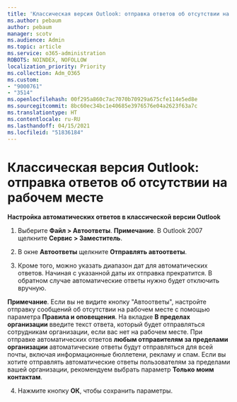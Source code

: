 ```yaml
---
title: 'Классическая версия Outlook: отправка ответов об отсутствии на рабочем месте'
ms.author: pebaum
author: pebaum
manager: scotv
ms.audience: Admin
ms.topic: article
ms.service: o365-administration
ROBOTS: NOINDEX, NOFOLLOW
localization_priority: Priority
ms.collection: Adm_O365
ms.custom:
- "9000761"
- "3514"
ms.openlocfilehash: 00f295a860c7ac7070b70929a675cfe114e5ed8e
ms.sourcegitcommit: 8bc60ec34bc1e40685e3976576e04a2623f63a7c
ms.translationtype: HT
ms.contentlocale: ru-RU
ms.lasthandoff: 04/15/2021
ms.locfileid: "51836184"
---
```

# <a name="outlook-desktop-send-out-of-office-replies"></a>Классическая версия Outlook: отправка ответов об отсутствии на рабочем месте

**Настройка автоматических ответов в классической версии Outlook**

1. Выберите **Файл > Автоответы**. **Примечание**. В Outlook 2007 щелкните **Сервис > Заместитель**.

2. В окне **Автоответы** щелкните **Отправлять автоответы**.

3. Кроме того, можно указать диапазон дат для автоматических ответов. Начиная с указанной даты их отправка прекратится. В обратном случае автоматические ответы нужно будет отключить вручную.

**Примечание**. Если вы не видите кнопку "Автоответы", настройте отправку сообщений об отсутствии на рабочем месте с помощью параметра **Правила и оповещения**. На вкладке **В пределах организации** введите текст ответа, который будет отправляться сотрудникам организации, если вас нет на рабочем месте. При отправке автоматических ответов **любым отправителям за пределами организации** автоматические ответы будут отправляться для всей почты, включая информационные бюллетени, рекламу и спам. Если вы хотите отправлять автоматические ответы пользователям за пределами вашей организации, рекомендуем выбрать параметр **Только моим контактам**.

4. Нажмите кнопку **ОК**, чтобы сохранить параметры.
